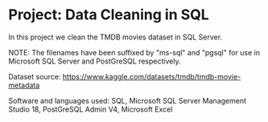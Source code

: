 # Project: Data Cleaning in SQL

In this project we clean the TMDB movies dataset in SQL Server.

NOTE: The filenames have been suffixed by "ms-sql" and "pgsql" for use in Microsoft SQL Server and PostGreSQL respectively.

Dataset source: https://www.kaggle.com/datasets/tmdb/tmdb-movie-metadata

Software and languages used:
SQL, Microsoft SQL Server Management Studio 18, PostGreSQL Admin V4, Microsoft Excel

